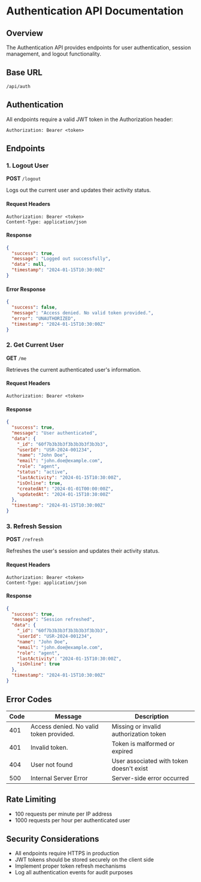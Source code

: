 
# Authentication API Documentation

## Overview
The Authentication API provides endpoints for user authentication, session management, and logout functionality.

## Base URL
```
/api/auth
```

## Authentication
All endpoints require a valid JWT token in the Authorization header:
```
Authorization: Bearer <token>
```

## Endpoints

### 1. Logout User
**POST** `/logout`

Logs out the current user and updates their activity status.

#### Request Headers
```
Authorization: Bearer <token>
Content-Type: application/json
```

#### Response
```json
{
  "success": true,
  "message": "Logged out successfully",
  "data": null,
  "timestamp": "2024-01-15T10:30:00Z"
}
```

#### Error Response
```json
{
  "success": false,
  "message": "Access denied. No valid token provided.",
  "error": "UNAUTHORIZED",
  "timestamp": "2024-01-15T10:30:00Z"
}
```

### 2. Get Current User
**GET** `/me`

Retrieves the current authenticated user's information.

#### Request Headers
```
Authorization: Bearer <token>
```

#### Response
```json
{
  "success": true,
  "message": "User authenticated",
  "data": {
    "_id": "60f7b3b3b3f3b3b3b3f3b3b3",
    "userId": "USR-2024-001234",
    "name": "John Doe",
    "email": "john.doe@example.com",
    "role": "agent",
    "status": "active",
    "lastActivity": "2024-01-15T10:30:00Z",
    "isOnline": true,
    "createdAt": "2024-01-01T00:00:00Z",
    "updatedAt": "2024-01-15T10:30:00Z"
  },
  "timestamp": "2024-01-15T10:30:00Z"
}
```

### 3. Refresh Session
**POST** `/refresh`

Refreshes the user's session and updates their activity status.

#### Request Headers
```
Authorization: Bearer <token>
Content-Type: application/json
```

#### Response
```json
{
  "success": true,
  "message": "Session refreshed",
  "data": {
    "_id": "60f7b3b3b3f3b3b3b3f3b3b3",
    "userId": "USR-2024-001234",
    "name": "John Doe",
    "email": "john.doe@example.com",
    "role": "agent",
    "lastActivity": "2024-01-15T10:30:00Z",
    "isOnline": true
  },
  "timestamp": "2024-01-15T10:30:00Z"
}
```

## Error Codes

| Code | Message | Description |
|------|---------|-------------|
| 401 | Access denied. No valid token provided. | Missing or invalid authorization token |
| 401 | Invalid token. | Token is malformed or expired |
| 404 | User not found | User associated with token doesn't exist |
| 500 | Internal Server Error | Server-side error occurred |

## Rate Limiting
- 100 requests per minute per IP address
- 1000 requests per hour per authenticated user

## Security Considerations
- All endpoints require HTTPS in production
- JWT tokens should be stored securely on the client side
- Implement proper token refresh mechanisms
- Log all authentication events for audit purposes
